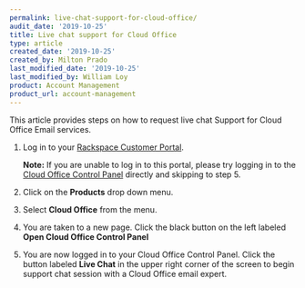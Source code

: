 ```yaml
---
permalink: live-chat-support-for-cloud-office/
audit_date: '2019-10-25'
title: Live chat support for Cloud Office
type: article
created_date: '2019-10-25'
created_by: Milton Prado
last_modified_date: '2019-10-25'
last_modified_by: William Loy
product: Account Management
product_url: account-management
---
```


This article provides steps on how to request live chat Support for Cloud Office Email services.  

1. Log in to your [Rackspace Customer Portal](https://login.rackspace.com).  

   **Note:** If you are unable to log in to this portal, please try logging in to
   the [Cloud Office Control Panel](https://cp.rackspace.com) directly and skipping to
   step 5. 

2. Click on the **Products** drop down menu.

3. Select **Cloud Office** from the menu.

4. You are taken to a new page. Click the black button on the left labeled
   **Open Cloud Office Control Panel**

5. You are now logged in to your Cloud Office Control Panel. Click the button labeled
   **Live Chat** in the upper right corner of the screen to begin support chat session
   with a Cloud Office email expert.
